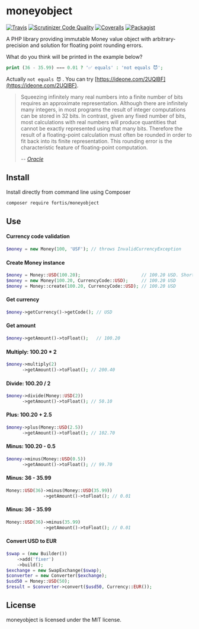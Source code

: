 # moneyobject

[![Travis](https://img.shields.io/travis/fortis/moneyobject.svg?branch=master)](https://travis-ci.org/fortis/moneyobject)
[![Scrutinizer Code Quality](https://scrutinizer-ci.com/g/fortis/moneyobject/badges/quality-score.png?b=master)](https://scrutinizer-ci.com/g/fortis/moneyobject/?branch=master)
[![Coveralls](https://img.shields.io/coveralls/fortis/moneyobject/master.svg)](https://coveralls.io/github/fortis/moneyobject?branch=master)
[![Packagist](https://img.shields.io/packagist/l/fortis/moneyobject.svg)](https://packagist.org/packages/fortis/moneyobject)

A PHP library providing immutable Money value object with arbitrary-precision and solution for floating point rounding errors.

What do you think will be printed in the example below?
``` php
print (36 - 35.99) === 0.01 ? '✅ equals' : 'not equals 😈';
```
Actually `not equals 😈` . You can try [https://ideone.com/2UQlBF](https://ideone.com/2UQlBF). 

> Squeezing infinitely many real numbers into a finite number of bits requires an approximate representation. Although there are infinitely many integers, in most programs the result of integer computations can be stored in 32 bits. In contrast, given any fixed number of bits, most calculations with real numbers will produce quantities that cannot be exactly represented using that many bits. Therefore the result of a floating-point calculation must often be rounded in order to fit back into its finite representation. This rounding error is the characteristic feature of floating-point computation.
>
> *-- [Oracle](https://docs.oracle.com/cd/E19957-01/806-3568/ncg_goldberg.html)*

## Install

Install directly from command line using Composer
``` bash
composer require fortis/moneyobject
```

## Use

#### Currency code validation
``` php
$money = new Money(100, 'USF'); // throws InvalidCurrencyException
```

#### Create Money instance
``` php
$money = Money::USD(100.20);                       // 100.20 USD. Short syntax with autocomplete.
$money = new Money(100.20, CurrencyCode::USD);     // 100.20 USD  
$money = Money::create(100.20, CurrencyCode::USD); // 100.20 USD
```

#### Get currency
``` php
$money->getCurrency()->getCode(); // USD
```

#### Get amount
``` php
$money->getAmount()->toFloat();   // 100.20
```

#### Multiply: 100.20 * 2
``` php
$money->multiply(2)
      ->getAmount()->toFloat(); // 200.40
```

#### Divide: 100.20 / 2
``` php
$money->divide(Money::USD(2))
      ->getAmount()->toFloat(); // 50.10
```

#### Plus: 100.20 + 2.5
``` php
$money->plus(Money::USD(2.5))
      ->getAmount()->toFloat(); // 102.70
```

#### Minus: 100.20 - 0.5
``` php
$money->minus(Money::USD(0.5))
      ->getAmount()->toFloat(); // 99.70
```

#### Minus: 36 - 35.99      
``` php
Money::USD(36)->minus(Money::USD(35.99))
              ->getAmount()->toFloat(); // 0.01
```

#### Minus: 36 - 35.99        
``` php
Money::USD(36)->minus(35.99)
              ->getAmount()->toFloat(); // 0.01
```

#### Convert USD to EUR
``` php
$swap = (new Builder())
    ->add('fixer')
    ->build();
$exchange = new SwapExchange($swap);
$converter = new Converter($exchange);
$usd50 = Money::USD(50);
$result = $converter->convert($usd50, Currency::EUR());
```

## License

moneyobject is licensed under the MIT license.
